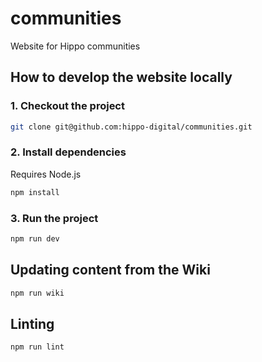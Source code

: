# communities

Website for Hippo communities

## How to develop the website locally

### 1. Checkout the project

```bash
git clone git@github.com:hippo-digital/communities.git
```

### 2. Install dependencies

Requires Node.js

```bash
npm install
```

### 3. Run the project

```bash
npm run dev
```

## Updating content from the Wiki

```bash
npm run wiki
```

## Linting

```bash
npm run lint
```
